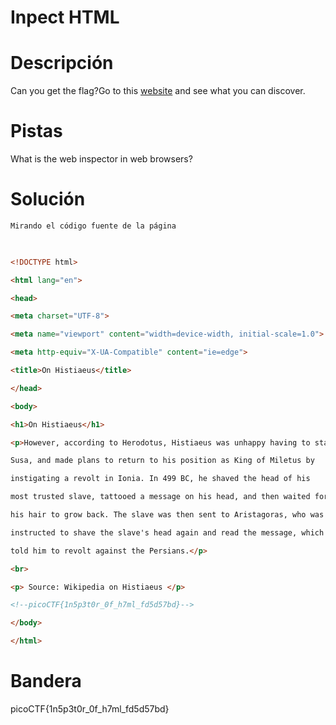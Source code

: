 # Inpect HTML

# Descripción
Can you get the flag?Go to this [website](http://saturn.picoctf.net:52681/) and see what you can discover.
# Pistas
What is the web inspector in web browsers?
# Solución

```html
Mirando el código fuente de la página

  

<!DOCTYPE html>

<html lang="en">

<head>

<meta charset="UTF-8">

<meta name="viewport" content="width=device-width, initial-scale=1.0">

<meta http-equiv="X-UA-Compatible" content="ie=edge">

<title>On Histiaeus</title>

</head>

<body>

<h1>On Histiaeus</h1>

<p>However, according to Herodotus, Histiaeus was unhappy having to stay in

Susa, and made plans to return to his position as King of Miletus by

instigating a revolt in Ionia. In 499 BC, he shaved the head of his

most trusted slave, tattooed a message on his head, and then waited for

his hair to grow back. The slave was then sent to Aristagoras, who was

instructed to shave the slave's head again and read the message, which

told him to revolt against the Persians.</p>

<br>

<p> Source: Wikipedia on Histiaeus </p>

<!--picoCTF{1n5p3t0r_0f_h7ml_fd5d57bd}-->

</body>

</html>
```

# Bandera
picoCTF{1n5p3t0r_0f_h7ml_fd5d57bd}
